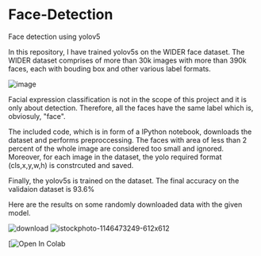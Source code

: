 # Face-Detection
Face detection using yolov5

In this repository, I have trained yolov5s on the WIDER face dataset.
The WIDER dataset comprises of more than 30k images with more than 390k faces, each with bouding box and other various label formats.

![image](http://shuoyang1213.me/WIDERFACE/support/intro.jpg)

Facial expression classification is not in the scope of this project and it is only about detection. Therefore, all the faces have the same label which is, obviosuly, "face".

The included code, which is in form of a IPython notebook, downloads the dataset and performs preproccessing. The faces with area of less than 2 percent of the whole image are considered too small and ignored. Moreover, for each image in the dataset, the yolo required format (cls,x,y,w,h) is constrcuted and saved.

Finally, the yolov5s is trained on the dataset.
The final accuracy on the validaion dataset is 93.6%

Here are the results on some randomly downloaded data with the given model.

![download](https://user-images.githubusercontent.com/44018277/118492637-74766d00-b735-11eb-8b6c-8d8226dc4f4a.jpg)
![istockphoto-1146473249-612x612](https://user-images.githubusercontent.com/44018277/118492644-76403080-b735-11eb-9f8f-21c2ed5eefd4.jpg)

[![Open In Colab](https://github.com/miladsoltany/Face-Detection/blob/main/Face_Detection.ipynb)
